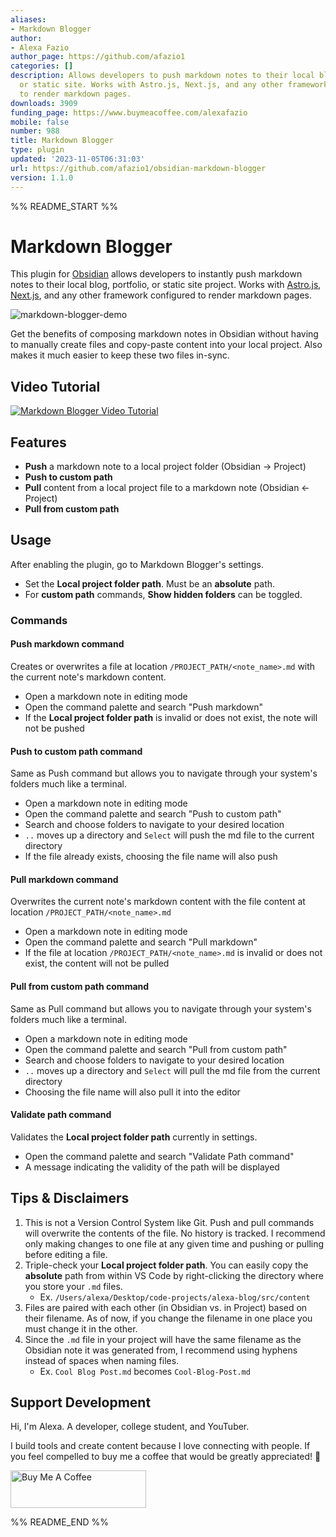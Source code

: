 ```yaml
---
aliases:
- Markdown Blogger
author:
- Alexa Fazio
author_page: https://github.com/afazio1
categories: []
description: Allows developers to push markdown notes to their local blog, portfolio,
  or static site. Works with Astro.js, Next.js, and any other framework configured
  to render markdown pages.
downloads: 3909
funding_page: https://www.buymeacoffee.com/alexafazio
mobile: false
number: 988
title: Markdown Blogger
type: plugin
updated: '2023-11-05T06:31:03'
url: https://github.com/afazio1/obsidian-markdown-blogger
version: 1.1.0
---
```


%% README_START %%

# Markdown Blogger
This plugin for [Obsidian](https://obsidian.md) allows developers to instantly push markdown notes to their local blog, portfolio, or static site project. Works with [Astro.js](https://astro.build), [Next.js](https://nextjs.org), and any other framework configured to render markdown pages. 

![markdown-blogger-demo](https://raw.githubusercontent.com/afazio1/obsidian-markdown-blogger/HEAD//images/md-blogger-demo.gif)

Get the benefits of composing markdown notes in Obsidian without having to manually create files and copy-paste content into your local 
project. Also makes it much easier to keep these two files in-sync. 

## Video Tutorial
[![Markdown Blogger Video Tutorial](https://img.youtube.com/vi/VUU_dVG08Ps/0.jpg)](https://youtu.be/VUU_dVG08Ps)

## Features
- **Push** a markdown note to a local project folder (Obsidian -> Project)
- **Push to custom path**
- **Pull** content from a local project file to a markdown note (Obsidian <- Project)
- **Pull from custom path** 

## Usage
After enabling the plugin, go to Markdown Blogger's settings.
- Set the **Local project folder path**. Must be an **absolute** path.
- For **custom path** commands, **Show hidden folders** can be toggled.

### Commands

#### Push markdown command
Creates or overwrites a file at location `/PROJECT_PATH/<note_name>.md` with the current note's markdown content.
- Open a markdown note in editing mode
- Open the command palette and search "Push markdown"
- If the **Local project folder path** is invalid or does not exist, the note will not be pushed

#### Push to custom path command
Same as Push command but allows you to navigate through your system's folders much like a terminal.
- Open a markdown note in editing mode
- Open the command palette and search "Push to custom path"
- Search and choose folders to navigate to your desired location
- `..` moves up a directory and `Select` will push the md file to the current directory
- If the file already exists, choosing the file name will also push

#### Pull markdown command 
Overwrites the current note's markdown content with the file content at location `/PROJECT_PATH/<note_name>.md`
- Open a markdown note in editing mode
- Open the command palette and search "Pull markdown"
- If the file at location `/PROJECT_PATH/<note_name>.md` is invalid or does not exist, the content will not be pulled

#### Pull from custom path command
Same as Pull command but allows you to navigate through your system's folders much like a terminal.
- Open a markdown note in editing mode
- Open the command palette and search "Pull from custom path"
- Search and choose folders to navigate to your desired location
- `..` moves up a directory and `Select` will pull the md file from the current directory
- Choosing the file name will also pull it into the editor

#### Validate path command
Validates the **Local project folder path** currently in settings.
- Open the command palette and search "Validate Path command"
- A message indicating the validity of the path will be displayed 

## Tips & Disclaimers
1. This is not a Version Control System like Git. Push and pull commands will overwrite the contents of the file. No history is tracked. I recommend only making changes to one file at any given time and pushing or pulling before editing a file.
2. Triple-check your **Local project folder path**. You can easily copy the **absolute** path from within VS Code by right-clicking the directory where you store your `.md` files. 
	- Ex. `/Users/alexa/Desktop/code-projects/alexa-blog/src/content`
3. Files are paired with each other (in Obsidian vs. in Project) based on their filename. As of now, if you change the filename in one place you must change it in the other. 
4. Since the `.md` file in your project will have the same filename as the Obsidian note it was generated from, I recommend using hyphens instead of spaces when naming files.
	- Ex. `Cool Blog Post.md` becomes `Cool-Blog-Post.md`

## Support Development
Hi, I'm Alexa. A developer, college student, and YouTuber.

I build tools and create content because I love connecting with people. If you feel compelled to buy me a coffee that would be greatly appreciated! 🤗

<a href="https://www.buymeacoffee.com/alexafazio" target="_blank"><img src="https://cdn.buymeacoffee.com/buttons/v2/default-green.png" alt="Buy Me A Coffee" style="height: 60px !important;width: 217px !important;" ></a>


%% README_END %%